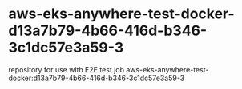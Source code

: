 # aws-eks-anywhere-test-docker-d13a7b79-4b66-416d-b346-3c1dc57e3a59-3
repository for use with E2E test job aws-eks-anywhere-test-docker:d13a7b79-4b66-416d-b346-3c1dc57e3a59-3
